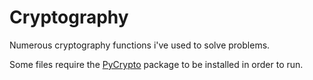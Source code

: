 Cryptography
============

Numerous cryptography functions i've used to solve problems.

Some files require the [PyCrypto](https://www.dlitz.net/software/pycrypto/) package to be installed in order to run.
